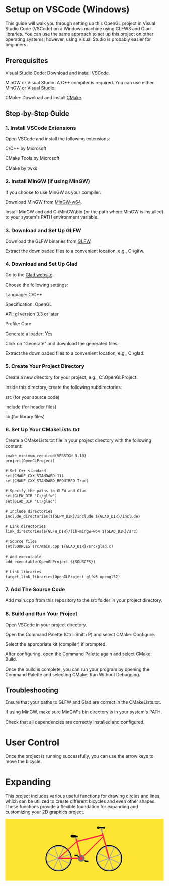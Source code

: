 # Setup on VSCode (Windows)

This guide will walk you through setting up this OpenGL project in Visual Studio Code (VSCode) on a Windows machine using GLFW3 and Glad libraries. You can use the same approach to set up this project on other operating systems; however, using Visual Studio is probably easier for beginners.

## Prerequisites

Visual Studio Code: Download and install [VSCode](https://code.visualstudio.com/download).

MinGW or Visual Studio: A C++ compiler is required. You can use either [MinGW](https://code.visualstudio.com/docs/cpp/config-mingw) or [Visual Studio](https://visualstudio.microsoft.com/downloads/).

CMake: Download and install [CMake](https://cmake.org/download/).

## Step-by-Step Guide

### 1. Install VSCode Extensions

Open VSCode and install the following extensions:

C/C++ by Microsoft

CMake Tools by Microsoft

CMake by twxs

### 2. Install MinGW (if using MinGW)

If you choose to use MinGW as your compiler:

Download MinGW from [MinGW-w64](https://www.mingw-w64.org/downloads/).

Install MinGW and add C:\MinGW\bin (or the path where MinGW is installed) to your system's PATH environment variable.

### 3. Download and Set Up GLFW

Download the GLFW binaries from [GLFW](https://www.glfw.org/download.html).

Extract the downloaded files to a convenient location, e.g., C:\glfw.

### 4. Download and Set Up Glad

Go to the [Glad website](https://glad.dav1d.de/).

Choose the following settings:

Language: C/C++

Specification: OpenGL

API: gl version 3.3 or later

Profile: Core

Generate a loader: Yes

Click on "Generate" and download the generated files.

Extract the downloaded files to a convenient location, e.g., C:\glad.

### 5. Create Your Project Directory

Create a new directory for your project, e.g., C:\OpenGLProject.

Inside this directory, create the following subdirectories:

src (for your source code)

include (for header files)

lib (for library files)

### 6. Set Up Your CMakeLists.txt

Create a CMakeLists.txt file in your project directory with the following content:

```
cmake_minimum_required(VERSION 3.10)
project(OpenGLProject)

# Set C++ standard
set(CMAKE_CXX_STANDARD 11)
set(CMAKE_CXX_STANDARD_REQUIRED True)

# Specify the paths to GLFW and Glad
set(GLFW_DIR "C:/glfw")
set(GLAD_DIR "C:/glad")

# Include directories
include_directories(${GLFW_DIR}/include ${GLAD_DIR}/include)

# Link directories
link_directories(${GLFW_DIR}/lib-mingw-w64 ${GLAD_DIR}/src)

# Source files
set(SOURCES src/main.cpp ${GLAD_DIR}/src/glad.c)

# Add executable
add_executable(OpenGLProject ${SOURCES})

# Link libraries
target_link_libraries(OpenGLProject glfw3 opengl32)
```
### 7. Add The Source Code

Add main.cpp from this repository to the src folder in your project directory.

### 8. Build and Run Your Project

Open VSCode in your project directory.

Open the Command Palette (Ctrl+Shift+P) and select CMake: Configure.

Select the appropriate kit (compiler) if prompted.

After configuring, open the Command Palette again and select CMake: Build.

Once the build is complete, you can run your program by opening the Command Palette and selecting CMake: Run Without Debugging.

## Troubleshooting

Ensure that your paths to GLFW and Glad are correct in the CMakeLists.txt.

If using MinGW, make sure MinGW's bin directory is in your system's PATH.

Check that all dependencies are correctly installed and configured.

# User Control

Once the project is running successfully, you can use the arrow keys to move the bicycle.

# Expanding

This project includes various useful functions for drawing circles and lines, which can be utilized to create different bicycles and even other shapes. These functions provide a flexible foundation for expanding and customizing your 2D graphics project.

![output_picture](https://github.com/Ali-Banihashemi/2D-Bicycle-OpenGL/blob/main/Bike.png?raw=true)
